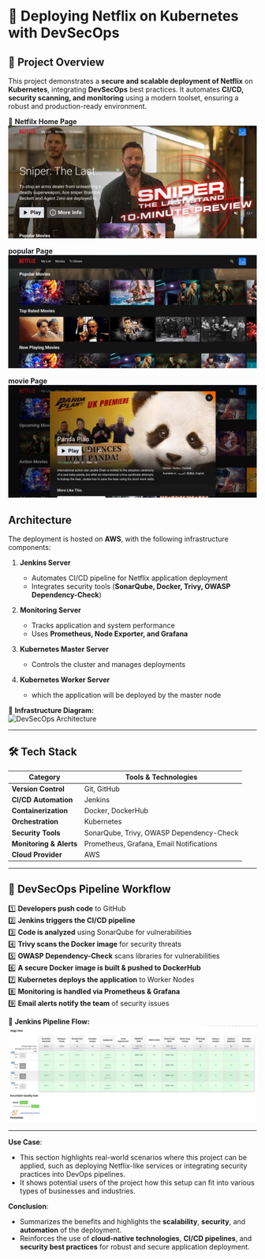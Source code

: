 # 🚀 Deploying Netflix on Kubernetes with DevSecOps  

## 📌 Project Overview  
This project demonstrates a **secure and scalable deployment of Netflix** on **Kubernetes**, integrating **DevSecOps** best practices. It automates **CI/CD, security scanning, and monitoring** using a modern toolset, ensuring a robust and production-ready environment.  

📌 **Netfilx Home Page**  
![Home page ](img/Home.png)  

 **popular Page**  
![popular page ](img/popular.png)  


 **movie Page**  
![Panda  ](img/panda.png)  


##  Architecture  

The deployment is hosted on **AWS**, with the following infrastructure components:  

1. **Jenkins Server**  
   - Automates CI/CD pipeline for Netflix application deployment  
   - Integrates security tools (**SonarQube, Docker, Trivy, OWASP Dependency-Check**)  

2. **Monitoring Server**  
   - Tracks application and system performance  
   - Uses **Prometheus, Node Exporter, and Grafana**  

3. **Kubernetes Master Server**  
   - Controls the cluster and manages deployments  

4. **Kubernetes Worker Server**  
   - which the application will be deployed by the master node  

📌 **Infrastructure Diagram:**  
![DevSecOps Architecture](img/architecture.png)  

---

## 🛠 Tech Stack  

| Category           | Tools & Technologies |
|-------------------|---------------------|
| **Version Control** | Git, GitHub |
| **CI/CD Automation** | Jenkins |
| **Containerization** | Docker, DockerHub |
| **Orchestration** | Kubernetes  |
| **Security Tools** | SonarQube, Trivy, OWASP Dependency-Check |
| **Monitoring & Alerts** | Prometheus, Grafana, Email Notifications |
| **Cloud Provider** | AWS |

---

## 🔄 DevSecOps Pipeline Workflow  

1️⃣ **Developers push code** to GitHub  
2️⃣ **Jenkins triggers the CI/CD pipeline**  
3️⃣ **Code is analyzed** using SonarQube for vulnerabilities  
4️⃣ **Trivy scans the Docker image** for security threats  
5️⃣ **OWASP Dependency-Check** scans libraries for vulnerabilities  
6️⃣ **A secure Docker image is built & pushed to DockerHub**  
7️⃣ **Kubernetes deploys the application** to Worker Nodes  
8️⃣ **Monitoring is handled via Prometheus & Grafana**  
9️⃣ **Email alerts notify the team** of security issues  

📌 **Jenkins Pipeline Flow:**  
![Jenkins Pipeline](img/pipeline.png)  

---

**Use Case**:  

   - This section highlights real-world scenarios where this project can be applied, such as deploying Netflix-like services or integrating security practices into DevOps pipelines.
   - It shows potential users of the project how this setup can fit into various types of businesses and industries.

**Conclusion**:  

   - Summarizes the benefits and highlights the **scalability**, **security**, and **automation** of the deployment.
   - Reinforces the use of **cloud-native technologies**, **CI/CD pipelines**, and **security best practices** for robust and secure application deployment.
